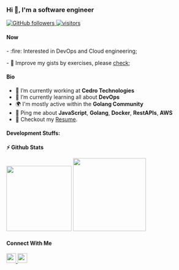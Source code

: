 ### Hi 👋, I'm a software engineer

<p left="center">
  <a href="https://github.com/PedroGaletti?tab=followers">
    <img alt="GitHub followers" src="https://img.shields.io/github/followers/PedroGaletti?color=green&logo=github">
  </a>
  <a href="https://github.com/PedroGaletti/">
    <img src="https://komarev.com/ghpvc/?username=PedroGaletti" alt="visitors" />
  </a>
</p>

#### Now

<p left="center">
  <p>- :fire: Interested in DevOps and Cloud engineering;</p>
  <p>
     - 🚀 Improve my gists by exercises, please <a href="https://gist.github.com/PedroGaletti">check</a>;
  </p>
</p>

#### Bio

- 🏢 I’m currently working at **Cedro Technologies**
- 🌱 I’m currently learning all about **DevOps**
- 🌍 I'm mostly active within the **Golang Community**
- 💬 Ping me about **JavaScript**, **Golang**, **Docker**, **RestAPIs**, **AWS**
- 📝 Checkout my [Resume](resume.pdf).

#### Development Stuffs:

<b>⚡ Github Stats</b>

<p float="left">
<img height="170em" src="https://github-readme-stats.vercel.app/api?username=PedroGaletti&show_icons=true&hide_border=true&&count_private=true&include_all_commits=true" />
<img height="190em" src="https://github-readme-stats.vercel.app/api/top-langs/?username=PedroGaletti&show_icons=true&hide_border=true&layout=compact&langs_count=12" />
</p>

#### Connect With Me

<p left="center">
<a href="https://www.linkedin.com/in/pedro-galetti-03b071168/">
  <img src="https://img.shields.io/badge/linkedin-%230077B5.svg?&style=for-the-badge&logo=linkedin&logoColor=white" height=25>
</a> 
</a>
<a href="mailto:pedro@gmail.com">
  <img src="https://img.shields.io/badge/Gmail-D14836?style=for-the-badge&logo=gmail&logoColor=white" height=25>
</a>
</p>
